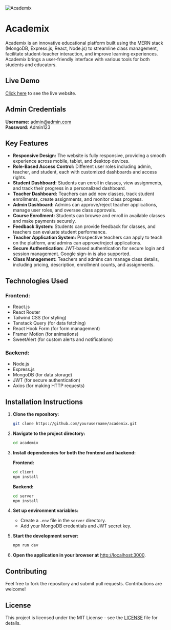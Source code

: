 ![Academix](https://i.ibb.co/9H6DXMmV/image.png)

# Academix
Academix is an innovative educational platform built using the MERN stack (MongoDB, Express.js, React, Node.js) to streamline class management, facilitate student-teacher interaction, and improve learning experiences. Academix brings a user-friendly interface with various tools for both students and educators.

## Live Demo
[Click here](https://academix-89443.web.app/) to see the live website.

## Admin Credentials
**Username:** admin@admin.com  
**Password:** Admin123

## Key Features
- **Responsive Design:** The website is fully responsive, providing a smooth experience across mobile, tablet, and desktop devices.
- **Role-Based Access Control:** Different user roles including admin, teacher, and student, each with customized dashboards and access rights.
- **Student Dashboard:** Students can enroll in classes, view assignments, and track their progress in a personalized dashboard.
- **Teacher Dashboard:** Teachers can add new classes, track student enrollments, create assignments, and monitor class progress.
- **Admin Dashboard:** Admins can approve/reject teacher applications, manage user roles, and oversee class approvals.
- **Course Enrollment:** Students can browse and enroll in available classes and make payments securely.
- **Feedback System:** Students can provide feedback for classes, and teachers can evaluate student performance.
- **Teacher Application System:** Prospective teachers can apply to teach on the platform, and admins can approve/reject applications.
- **Secure Authentication:** JWT-based authentication for secure login and session management. Google sign-in is also supported.
- **Class Management:** Teachers and admins can manage class details, including pricing, description, enrollment counts, and assignments.

## Technologies Used
### Frontend:
- React.js
- React Router
- Tailwind CSS (for styling)
- Tanstack Query (for data fetching)
- React Hook Form (for form management)
- Framer Motion (for animations)
- SweetAlert (for custom alerts and notifications)

### Backend:
- Node.js
- Express.js
- MongoDB (for data storage)
- JWT (for secure authentication)
- Axios (for making HTTP requests)

## Installation Instructions
1. **Clone the repository:**
   ```sh
   git clone https://github.com/yourusername/academix.git
   ```
2. **Navigate to the project directory:**
   ```sh
   cd academix
   ```
3. **Install dependencies for both the frontend and backend:**
   
   **Frontend:**
   ```sh
   cd client
   npm install
   ```
   **Backend:**
   ```sh
   cd server
   npm install
   ```
4. **Set up environment variables:**
   - Create a `.env` file in the `server` directory.
   - Add your MongoDB credentials and JWT secret key.
5. **Start the development server:**
   ```sh
   npm run dev
   ```
6. **Open the application in your browser at** [http://localhost:3000](http://localhost:3000).

## Contributing
Feel free to fork the repository and submit pull requests. Contributions are welcome!

## License
This project is licensed under the MIT License - see the [LICENSE](LICENSE) file for details.

